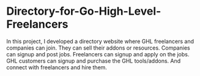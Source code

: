 # Directory-for-Go-High-Level-Freelancers
In this project, I developed a directory website where GHL freelancers and companies can join. They can sell their addons or resources. Companies can signup and post jobs. Freelancers can signup and apply on the jobs. GHL customers can signup and purchase the GHL tools/addons. And connect with freelancers and hire them.
